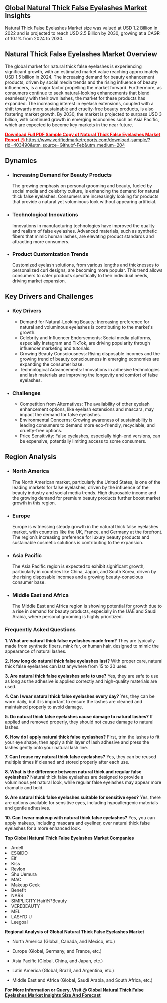 <h2><a href="https://www.verifiedmarketreports.com/download-sample/?rid=403490&amp;utm_source=Githubf&amp;utm_medium=204" target="_blank">Global Natural Thick False Eyelashes Market</a> Insights</h2><p>Natural Thick False Eyelashes Market size was valued at USD 1.2 Billion in 2022 and is projected to reach USD 2.5 Billion by 2030, growing at a CAGR of 10.1% from 2024 to 2030.</p><p><h2>Natural Thick False Eyelashes Market Overview</h2> <p>The global market for natural thick false eyelashes is experiencing significant growth, with an estimated market value reaching approximately USD 1.5 billion in 2024. The increasing demand for beauty enhancement products, driven by social media trends and the rising influence of beauty influencers, is a major factor propelling the market forward. Furthermore, as consumers continue to seek natural-looking enhancements that blend seamlessly with their own lashes, the market for these products has expanded. The increasing interest in eyelash extensions, coupled with a shift towards more sustainable and cruelty-free beauty products, is also fostering market growth. By 2030, the market is projected to surpass USD 3 billion, with continued growth in emerging economies such as Asia Pacific, which are expected to become key markets in the near future.</p> <p><a href="#"><p><span class=""><span style="color: #ff0000;"><strong>Download Full PDF Sample Copy of Natural Thick False Eyelashes Market Report</strong> @ </span><a href="https://www.verifiedmarketreports.com/download-sample/?rid=403490&amp;utm_source=Githubf-Feb&amp;utm_medium=204" target="_blank">https://www.verifiedmarketreports.com/download-sample/?rid=403490&amp;utm_source=Githubf-Feb&amp;utm_medium=204</a></span></p></a></p> <h2>Dynamics</h2> <ul> <li><h3>Increasing Demand for Beauty Products</h3> The growing emphasis on personal grooming and beauty, fueled by social media and celebrity culture, is enhancing the demand for natural thick false eyelashes. Consumers are increasingly looking for products that provide a natural yet voluminous look without appearing artificial.</li> <li><h3>Technological Innovations</h3> Innovations in manufacturing technologies have improved the quality and realism of false eyelashes. Advanced materials, such as synthetic fibers that mimic human lashes, are elevating product standards and attracting more consumers.</li> <li><h3>Product Customization Trends</h3> Customized eyelash solutions, from various lengths and thicknesses to personalized curl designs, are becoming more popular. This trend allows consumers to cater products specifically to their individual needs, driving market expansion.</li> </ul> <h2>Key Drivers and Challenges</h2> <ul> <li><h3>Key Drivers</h3> <ul> <li>Demand for Natural-Looking Beauty: Increasing preference for natural and voluminous eyelashes is contributing to the market's growth.</li> <li>Celebrity and Influencer Endorsements: Social media platforms, especially Instagram and TikTok, are driving popularity through influencer marketing and tutorials.</li> <li>Growing Beauty Consciousness: Rising disposable incomes and the growing trend of beauty consciousness in emerging economies are expanding the consumer base.</li> <li>Technological Advancements: Innovations in adhesive technologies and lash materials are improving the longevity and comfort of false eyelashes.</li> </ul> </li> <li><h3>Challenges</h3> <ul> <li>Competition from Alternatives: The availability of other eyelash enhancement options, like eyelash extensions and mascara, may impact the demand for false eyelashes.</li> <li>Environmental Concerns: Growing awareness of sustainability is leading consumers to demand more eco-friendly, recyclable, and cruelty-free options.</li> <li>Price Sensitivity: False eyelashes, especially high-end versions, can be expensive, potentially limiting access to some consumers.</li> </ul> </li> </ul> <h2>Region Analysis</h2> <ul> <li><h3>North America</h3> The North American market, particularly the United States, is one of the leading markets for false eyelashes, driven by the influence of the beauty industry and social media trends. High disposable income and the growing demand for premium beauty products further boost market growth in this region.</li> <li><h3>Europe</h3> Europe is witnessing steady growth in the natural thick false eyelashes market, with countries like the UK, France, and Germany at the forefront. The region’s increasing preference for luxury beauty products and sustainable cosmetic solutions is contributing to the expansion.</li> <li><h3>Asia Pacific</h3> The Asia Pacific region is expected to exhibit significant growth, particularly in countries like China, Japan, and South Korea, driven by the rising disposable incomes and a growing beauty-conscious consumer base.</li> <li><h3>Middle East and Africa</h3> The Middle East and Africa region is showing potential for growth due to a rise in demand for beauty products, especially in the UAE and Saudi Arabia, where personal grooming is highly prioritized.</li> </ul> <h3>Frequently Asked Questions</h3> <p><b>1. What are natural thick false eyelashes made from?</b> They are typically made from synthetic fibers, mink fur, or human hair, designed to mimic the appearance of natural lashes.</p> <p><b>2. How long do natural thick false eyelashes last?</b> With proper care, natural thick false eyelashes can last anywhere from 15 to 30 uses.</p> <p><b>3. Are natural thick false eyelashes safe to use?</b> Yes, they are safe to use as long as the adhesive is applied correctly and high-quality materials are used.</p> <p><b>4. Can I wear natural thick false eyelashes every day?</b> Yes, they can be worn daily, but it is important to ensure the lashes are cleaned and maintained properly to avoid damage.</p> <p><b>5. Do natural thick false eyelashes cause damage to natural lashes?</b> If applied and removed properly, they should not cause damage to natural lashes.</p> <p><b>6. How do I apply natural thick false eyelashes?</b> First, trim the lashes to fit your eye shape, then apply a thin layer of lash adhesive and press the lashes gently onto your natural lash line.</p> <p><b>7. Can I reuse my natural thick false eyelashes?</b> Yes, they can be reused multiple times if cleaned and stored properly after each use.</p> <p><b>8. What is the difference between natural thick and regular false eyelashes?</b> Natural thick false eyelashes are designed to provide a voluminous yet natural look, while regular false eyelashes may appear more dramatic and bold.</p> <p><b>9. Are natural thick false eyelashes suitable for sensitive eyes?</b> Yes, there are options available for sensitive eyes, including hypoallergenic materials and gentle adhesives.</p> <p><b>10. Can I wear makeup with natural thick false eyelashes?</b> Yes, you can apply makeup, including mascara and eyeliner, over natural thick false eyelashes for a more enhanced look.</p> </p><p><strong>Top Global Natural Thick False Eyelashes Market Companies</strong></p><div data-test-id=""><p><li>Ardell</li><li> ESQIDO</li><li> Elf</li><li> Kiss</li><li> Revlon</li><li> Shu Uemura</li><li> MAC</li><li> Makeup Geek</li><li> Benefit</li><li> NARS</li><li> SIMPLICITY Hairï¼†Beauty</li><li> VEREBEAUTY</li><li> MEL</li><li> LASH'D U</li><li> Leegoal</li></p><div><strong>Regional Analysis of&nbsp;Global Natural Thick False Eyelashes Market</strong></div><ul><li dir="ltr"><p dir="ltr">North America&nbsp;(Global, Canada, and Mexico, etc.)</p></li><li dir="ltr"><p dir="ltr">Europe (Global, Germany, and France, etc.)</p></li><li dir="ltr"><p dir="ltr">Asia Pacific&nbsp;(Global, China, and Japan, etc.)</p></li><li dir="ltr"><p dir="ltr">Latin America&nbsp;(Global, Brazil, and Argentina, etc.)</p></li><li dir="ltr">Middle East and Africa&nbsp;(Global, Saudi Arabia, and South Africa, etc.)</li></ul><p><strong>For More Information or Query, Visit @&nbsp;</strong><strong><a href="https://www.verifiedmarketreports.com/product/natural-thick-false-eyelashes-market/?utm_source=Githubf&amp;utm_medium=204" target="_blank">Global Natural Thick False Eyelashes Market Insights Size And Forecast</a></strong></p></div>
